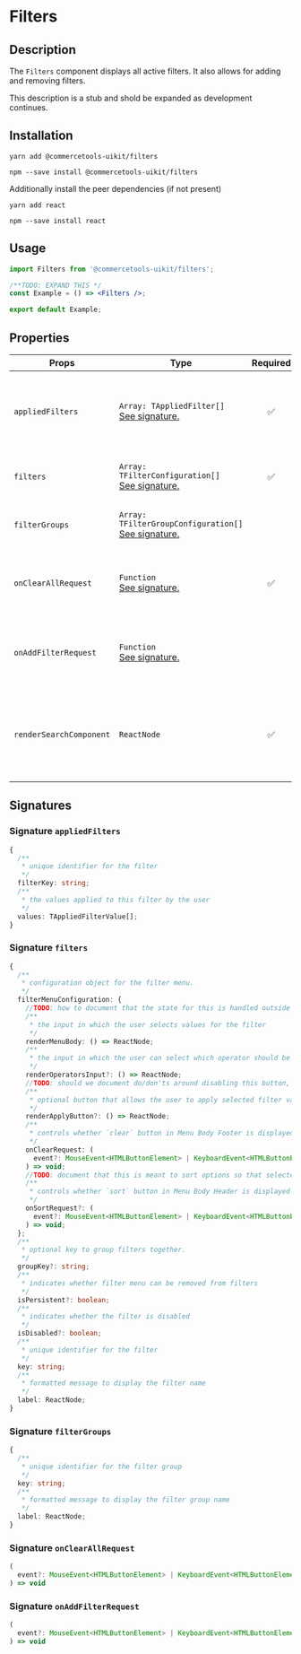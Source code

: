 <!-- THIS IS AN AUTOGENERATED FILE. DO NOT EDIT THIS FILE DIRECTLY. -->
<!-- This file is created by the `yarn generate-readme` script. -->

# Filters

## Description

The `Filters` component displays all active filters. It also allows for adding and removing filters.

This description is a stub and shold be expanded as development continues.

## Installation

```
yarn add @commercetools-uikit/filters
```

```
npm --save install @commercetools-uikit/filters
```

Additionally install the peer dependencies (if not present)

```
yarn add react
```

```
npm --save install react
```

## Usage

```jsx
import Filters from '@commercetools-uikit/filters';

/**TODO: EXPAND THIS */
const Example = () => <Filters />;

export default Example;
```

## Properties

| Props                   | Type                                                                               | Required | Default | Description                                                                      |
| ----------------------- | ---------------------------------------------------------------------------------- | :------: | ------- | -------------------------------------------------------------------------------- |
| `appliedFilters`        | `Array: TAppliedFilter[]`<br/>[See signature.](#signature-appliedFilters)          |    ✅    |         | array of applied filters, each containing a unique key and an array of values.   |
| `filters`               | `Array: TFilterConfiguration[]`<br/>[See signature.](#signature-filters)           |    ✅    |         | configuration for the available filters.                                         |
| `filterGroups`          | `Array: TFilterGroupConfiguration[]`<br/>[See signature.](#signature-filterGroups) |          |         | optional configuration for filter groups.                                        |
| `onClearAllRequest`     | `Function`<br/>[See signature.](#signature-onClearAllRequest)                      |    ✅    |         | controls the `clear all` (added filters) button from the menu list               |
| `onAddFilterRequest`    | `Function`<br/>[See signature.](#signature-onAddFilterRequest)                     |          |         | optional callback when a filter is selected from the add filters menu.           |
| `renderSearchComponent` | `ReactNode`                                                                        |    ✅    |         | function to render a search input, selectable from applicable UI Kit components. |

## Signatures

### Signature `appliedFilters`

```ts
{
  /**
   * unique identifier for the filter
   */
  filterKey: string;
  /**
   * the values applied to this filter by the user
   */
  values: TAppliedFilterValue[];
}
```

### Signature `filters`

```ts
{
  /**
   * configuration object for the filter menu.
   */
  filterMenuConfiguration: {
    //TODO: how to document that the state for this is handled outside the `Filters` component?
    /**
     * the input in which the user selects values for the filter
     */
    renderMenuBody: () => ReactNode;
    /**
     * the input in which the user can select which operator should be used for this filter
     */
    renderOperatorsInput?: () => ReactNode;
    //TODO: should we document do/don'ts around disabling this button, etc?
    /**
     * optional button that allows the user to apply selected filter values
     */
    renderApplyButton?: () => ReactNode;
    /**
     * controls whether `clear` button in Menu Body Footer is displayed
     */
    onClearRequest: (
      event?: MouseEvent<HTMLButtonElement> | KeyboardEvent<HTMLButtonElement>
    ) => void;
    //TODO: document that this is meant to sort options so that selected options are first in list
    /**
     * controls whether `sort` button in Menu Body Header is displayed
     */
    onSortRequest?: (
      event?: MouseEvent<HTMLButtonElement> | KeyboardEvent<HTMLButtonElement>
    ) => void;
  };
  /**
   * optional key to group filters together.
   */
  groupKey?: string;
  /**
   * indicates whether filter menu can be removed from filters
   */
  isPersistent?: boolean;
  /**
   * indicates whether the filter is disabled
   */
  isDisabled?: boolean;
  /**
   * unique identifier for the filter
   */
  key: string;
  /**
   * formatted message to display the filter name
   */
  label: ReactNode;
}
```

### Signature `filterGroups`

```ts
{
  /**
   * unique identifier for the filter group
   */
  key: string;
  /**
   * formatted message to display the filter group name
   */
  label: ReactNode;
}
```

### Signature `onClearAllRequest`

```ts
(
  event?: MouseEvent<HTMLButtonElement> | KeyboardEvent<HTMLButtonElement>
) => void
```

### Signature `onAddFilterRequest`

```ts
(
  event?: MouseEvent<HTMLButtonElement> | KeyboardEvent<HTMLButtonElement>
) => void
```
